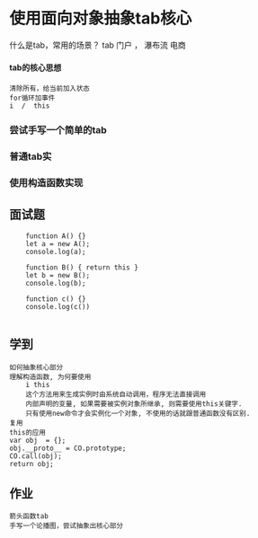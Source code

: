 # 使用面向对象抽象tab核心
什么是tab，常用的场景？
tab 门户 ， 瀑布流 电商

#### tab的核心思想
	清除所有，给当前加入状态
    for循环加事件
    i  /  this

### 尝试手写一个简单的tab
### 普通tab实

### 使用构造函数实现


## 面试题
```
	function A() {}
	let a = new A();
	console.log(a);
	
	function B() { return this }
	let b = new B();
	console.log(b);
	
	function c() {}
	console.log(c())


```
## 学到
	如何抽象核心部分
	理解构造函数, 为何要使用
        i this
		这个方法用来生成实例时由系统自动调用，程序无法直接调用
		内部声明的变量, 如果需要被实例对象所继承, 则需要使用this关键字.
		只有使用new命令才会实例化一个对象, 不使用的话就跟普通函数没有区别.
	复用
	this的应用
	var obj  = {};
	obj.__proto__ = CO.prototype;
	CO.call(obj);
	return obj;
## 作业
    箭头函数tab
	手写一个论播图，尝试抽象出核心部分
